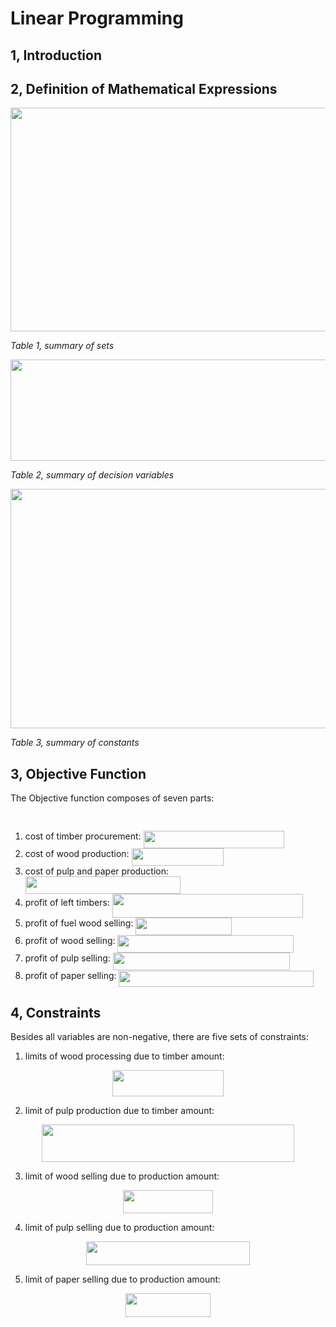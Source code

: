 
# Linear Programming

## 1, Introduction

## 2, Definition of Mathematical Expressions

<p align="center"><img src="/examples/linear/tex/8bddddb32ef95a899a679dd665fbdbde.svg?invert_in_darkmode&sanitize=true" align=middle width=675.18395835pt height=357.51909599999993pt/></p>

_Table 1, summary of sets_

<p align="center"><img src="/examples/linear/tex/9af7bda5a5c2007694b83da0ba766f82.svg?invert_in_darkmode&sanitize=true" align=middle width=600.88377195pt height=162.41008575pt/></p>

_Table 2, summary of decision variables_

<p align="center"><img src="/examples/linear/tex/6b8722f6d6a3d3bbfba73f0bb453e63e.svg?invert_in_darkmode&sanitize=true" align=middle width=648.42964065pt height=383.11576049999996pt/></p>

_Table 3, summary of constants_

## 3, Objective Function

The Objective function composes of seven parts:

<p align="center"><img src="/examples/linear/tex/60d4210c4c1ce90ac0e66ea3534150b6.svg?invert_in_darkmode&sanitize=true" align=middle width=439.6156611pt height=16.1480121pt/></p>

1. cost of timber procurement: <img src="/examples/linear/tex/65ae662f1c9113d1f01f1a5fd8275eb3.svg?invert_in_darkmode&sanitize=true" align=middle width=225.2910462pt height=27.91243950000002pt/>
2. cost of wood production: <img src="/examples/linear/tex/1db8010624edf6456275caffad5dcc85.svg?invert_in_darkmode&sanitize=true" align=middle width=146.94569504999998pt height=27.91243950000002pt/>
3. cost of pulp and paper production: <img src="/examples/linear/tex/a5d2108db80e822c382a80e6b1c5b135.svg?invert_in_darkmode&sanitize=true" align=middle width=248.26050974999998pt height=27.6567522pt/>
4. profit of left timbers: <img src="/examples/linear/tex/cde69cb4bebc21c3b0c399403fe1c0b9.svg?invert_in_darkmode&sanitize=true" align=middle width=305.29600035pt height=37.80850590000001pt/>
5. profit of fuel wood selling: <img src="/examples/linear/tex/136ffa05111ced051fae25915e626eaa.svg?invert_in_darkmode&sanitize=true" align=middle width=153.31286354999997pt height=27.91243950000002pt/>
6. profit of wood selling: <img src="/examples/linear/tex/2f10ee2ddce618a7ca66d1ab24374c39.svg?invert_in_darkmode&sanitize=true" align=middle width=281.3969895pt height=27.91243950000002pt/>
7. profit of pulp selling: <img src="/examples/linear/tex/810d990877f47a0b32cf5beafc1b3797.svg?invert_in_darkmode&sanitize=true" align=middle width=282.87161595pt height=27.91243950000002pt/>
8. profit of paper selling: <img src="/examples/linear/tex/0a536913bb1daac0e74607b02dabca10.svg?invert_in_darkmode&sanitize=true" align=middle width=311.8925271pt height=25.70766330000001pt/>

## 4, Constraints

Besides all variables are non-negative, there are five sets of constraints:

1. limits of wood processing due to timber amount:

<p align="center"><img src="/examples/linear/tex/be71294c428b4264e0fba57c44b04bb4.svg?invert_in_darkmode&sanitize=true" align=middle width=177.2920248pt height=41.9486826pt/></p>

2. limit of pulp production due to timber amount:

<p align="center"><img src="/examples/linear/tex/29ea5580ef018de33d61f4cad6b78e7e.svg?invert_in_darkmode&sanitize=true" align=middle width=404.8505472pt height=59.1786591pt/></p>

3. limit of wood selling due to production amount:

<p align="center"><img src="/examples/linear/tex/5b52ce8539f371dda15e492a5a637a95.svg?invert_in_darkmode&sanitize=true" align=middle width=144.5759832pt height=37.90293045pt/></p>

4. limit of pulp selling due to production amount:

<p align="center"><img src="/examples/linear/tex/92cda86d89f876ba8dc08a618f367d90.svg?invert_in_darkmode&sanitize=true" align=middle width=261.82183499999996pt height=37.90293045pt/></p>

5. limit of paper selling due to production amount:

<p align="center"><img src="/examples/linear/tex/98b373f111a64de6fa05473c2941578e.svg?invert_in_darkmode&sanitize=true" align=middle width=135.28984425pt height=37.90293045pt/></p>
